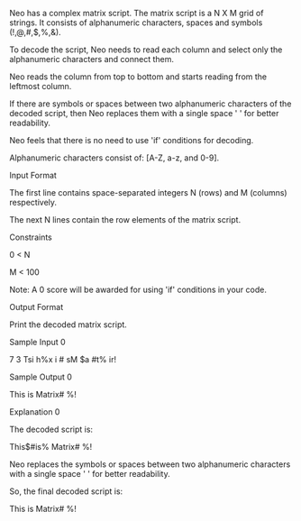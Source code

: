 Neo has a complex matrix script. The matrix script is a N X M grid of strings. It consists of alphanumeric characters, spaces and symbols (!,@,#,$,%,&).

To decode the script, Neo needs to read each column and select only the alphanumeric characters and connect them. 

Neo reads the column from top to bottom and starts reading from the leftmost column.

If there are symbols or spaces between two alphanumeric characters of the decoded script, then Neo replaces them with a single space ' ' for better readability.

Neo feels that there is no need to use 'if' conditions for decoding.

Alphanumeric characters consist of: [A-Z, a-z, and 0-9].

Input Format

The first line contains space-separated integers N (rows) and M (columns) respectively. 

The next N lines contain the row elements of the matrix script. 

Constraints 

0 < N

M < 100

Note: A 0 score will be awarded for using 'if' conditions in your code.

Output Format

Print the decoded matrix script.

Sample Input 0

7 3
Tsi
h%x
i #
sM 
$a 
#t%
ir!

Sample Output 0

This is Matrix#  %!

Explanation 0

The decoded script is:

This$#is% Matrix#  %!

Neo replaces the symbols or spaces between two alphanumeric characters with a single space   ' ' for better readability.

So, the final decoded script is:

This is Matrix#  %!

